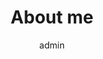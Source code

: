 ---
widget: about
active: true
author: admin
widget_id: about-me
headless: true
weight: 20
title: About me
design:
  background:
    image: ""
---